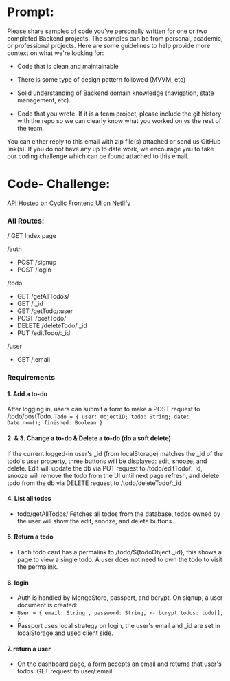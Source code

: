# Prompt:

Please share samples of code you've personally written for one or two completed Backend projects. The samples can be from personal, academic, or professional projects. Here are some guidelines to help provide more context on what we're looking for:

- Code that is clean and maintainable

- There is some type of design pattern followed (MVVM, etc)

- Solid understanding of Backend domain knowledge (navigation, state management, etc).

- Code that you wrote. If it is a team project, please include the git history with the repo so we can clearly know what you worked on vs the rest of the team.

You can either reply to this email with zip file(s) attached or send us GitHub link(s). If you do not have any up to date work, we encourage you to take our coding challenge which can be found attached to this email.

# Code- Challenge:

[ API Hosted on Cyclic](https://backend-for-rl.cyclic.app/)
[Frontend UI on Netlify](https://code-challenge-rl-frontend.netlify.app/)

### All Routes:

/
GET Index page

/auth

- POST /signup
- POST /login

/todo

- GET /getAllTodos/
- GET /:\_id
- GET /getTodo/:user
- POST /postTodo/
- DELETE /deleteTodo/:\_id
- PUT /editTodo/:\_id

/user

- GET /:email

### Requirements

#### 1. Add a to-do

After logging in, users can submit a form to make a POST request to /todo/postTodo.
`Todo = {
user: ObjectID;
todo: String;
date: Date.now();
finished: Boolean
}`

#### 2. & 3. Change a to-do & Delete a to-do (do a soft delete)

If the current logged-in user's \_id (from localStorage) matches the \_id of the todo's user property, three buttons will be displayed: edit, snooze, and delete. Edit will update the db via PUT request to /todo/editTodo/:\_id, snooze will remove the todo from the UI until next page refresh, and delete todo from the db via DELETE request to /todo/deleteTodo/:\_id

#### 4. List all todos

- todo/getAllTodos/ Fetches all todos from the database, todos owned by the user will show the edit, snooze, and delete buttons.

#### 5. Return a todo

- Each todo card has a permalink to /todo/${todoObject.\_id}, this shows a page to view a single todo. A user does not need to own the todo to visit the permalink.

#### 6. login

- Auth is handled by MongoStore, passport, and bcrypt. On signup, a user document is created:
- `User = {
email: String ,
password: String, <- bcrypt
todos: todo[],
}`
- Passport uses local strategy on login, the user's email and \_id are set in localStorage and used client side.

#### 7. return a user

- On the dashboard page, a form accepts an email and returns that user's todos. GET request to user/:email.
